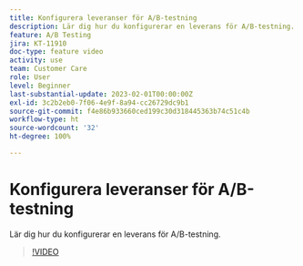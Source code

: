 ```yaml
---
title: Konfigurera leveranser för A/B-testning
description: Lär dig hur du konfigurerar en leverans för A/B-testning.
feature: A/B Testing
jira: KT-11910
doc-type: feature video
activity: use
team: Customer Care
role: User
level: Beginner
last-substantial-update: 2023-02-01T00:00:00Z
exl-id: 3c2b2eb0-7f06-4e9f-8a94-cc26729dc9b1
source-git-commit: f4e86b933660ced199c30d318445363b74c51c4b
workflow-type: ht
source-wordcount: '32'
ht-degree: 100%

---
```


# Konfigurera leveranser för A/B-testning

Lär dig hur du konfigurerar en leverans för A/B-testning.

>[!VIDEO](https://video.tv.adobe.com/v/3415929?quality=12&learn=on)
